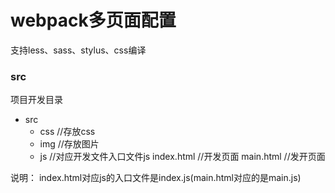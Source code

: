 # webpack多页面配置

支持less、sass、stylus、css编译

### src
项目开发目录
- src
  - css   //存放css
  - img   //存放图片
  - js //对应开发文件入口文件js
  index.html //开发页面
  main.html //发开页面

说明：
  index.html对应js的入口文件是index.js(main.html对应的是main.js)

  
